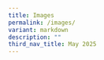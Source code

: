 ```yaml
---
title: Images
permalink: /images/
variant: markdown
description: ""
third_nav_title: May 2025
---
```


